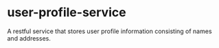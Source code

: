 # user-profile-service
A restful service that stores user profile information consisting of names and addresses.
